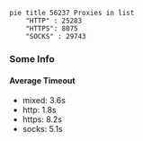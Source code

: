 
```mermaid
pie title 56237 Proxies in list
    "HTTP" : 25283
    "HTTPS": 8075
    "SOCKS" : 29743
```

### Some Info
#### Average Timeout

- mixed: 3.6s
- http: 1.8s
- https: 8.2s
- socks: 5.1s